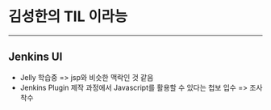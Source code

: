 # 김성한의 TIL 이라능

---

## Jenkins UI

- Jelly 학습중 => jsp와 비슷한 맥락인 것 같음
- Jenkins Plugin 제작 과정에서 Javascript를 활용할 수 있다는 첩보 입수 => 조사 착수

